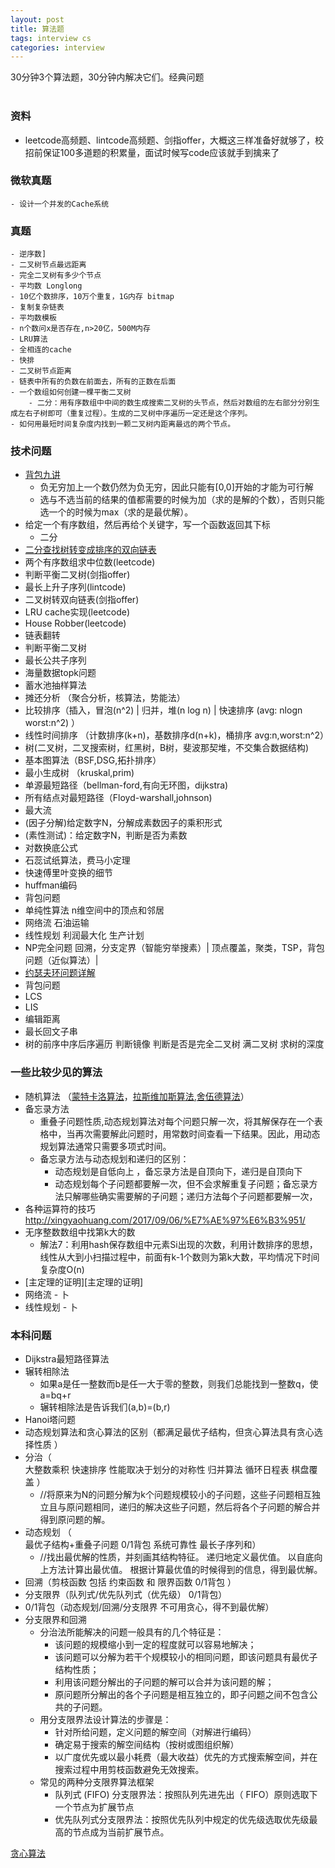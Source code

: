 ```yaml
---
layout: post
title: 算法题
tags: interview cs
categories: interview
---
```


30分钟3个算法题，30分钟内解决它们。经典问题<br>
<br>

### 资料
- leetcode高频题、lintcode高频题、剑指offer，大概这三样准备好就够了，校招前保证100多道题的积累量，面试时候写code应该就手到擒来了

### 微软真题
	- 设计一个并发的Cache系统

### 真题
	- 逆序数]
	- 二叉树节点最远距离
	- 完全二叉树有多少个节点
	- 平均数 Longlong
	- 10亿个数排序，10万个重复，1G内存 bitmap
	- 复制复杂链表
	- 平均数模板
	- n个数问x是否存在,n>20亿，500M内存
	- LRU算法
	- 全相连的cache
	- 快排
	- 二叉树节点距离
	- 链表中所有的负数在前面去，所有的正数在后面
	- 一个数组如何创建一棵平衡二叉树
        - 二分：用有序数组中中间的数生成搜索二叉树的头节点，然后对数组的左右部分分别生成左右子树即可（重复过程）。生成的二叉树中序遍历一定还是这个序列。
    - 如何用最短时间复杂度内找到一颗二叉树内距离最远的两个节点。


### 技术问题
- [背包九讲](https://blog.csdn.net/ling_du/article/details/41594767)
	- 负无穷加上一个数仍然为负无穷，因此只能有[0,0]开始的才能为可行解
	- 选与不选当前的结果的值都需要的时候为加（求的是解的个数），否则只能选一个的时候为max（求的是最优解）。
- 给定一个有序数组，然后再给个关键字，写一个函数返回其下标
   - 二分
- [二分查找树转变成排序的双向链表](https://blog.csdn.net/qq_18343569/article/details/52048496)
-  两个有序数组求中位数(leetcode)
- 判断平衡二叉树(剑指offer)
- 最长上升子序列(lintcode)
- 二叉树转双向链表(剑指offer)
- LRU cache实现(leetcode)
- House Robber(leetcode)
- 链表翻转
- 判断平衡二叉树
- 最长公共子序列
- 海量数据topk问题
- 蓄水池抽样算法
- 摊还分析 （聚合分析，核算法，势能法）
- 比较排序（插入，冒泡(n^2) | 归并，堆(n log n) | 快速排序 (avg: nlogn worst:n^2) ）
- 线性时间排序 （计数排序(k+n)，基数排序d(n+k)，桶排序 avg:n,worst:n^2）
- 树(二叉树，二叉搜索树，红黑树，B树，斐波那契堆，不交集合数据结构)
- 基本图算法（BSF,DSG,拓扑排序）
- 最小生成树 （kruskal,prim)
- 单源最短路径（bellman-ford,有向无环图，dijkstra)
- 所有结点对最短路径（Floyd-warshall,johnson)
- 最大流
- (因子分解)给定数字N，分解成素数因子的乘积形式
- (素性测试)：给定数字N，判断是否为素数
- 对数换底公式
- 石蕊试纸算法，费马小定理
- 快速傅里叶变换的细节
- huffman编码
- 背包问题
- 单纯性算法 n维空间中的顶点和邻居
- 网络流 石油运输
- 线性规划 利润最大化  生产计划
- NP完全问题  回溯，分支定界（智能穷举搜素）| 顶点覆盖，聚类，TSP，背包问题（近似算法）| 
- [约瑟夫环问题详解](https://blog.csdn.net/tingyun_say/article/details/52343897)
- 背包问题
- LCS
- LIS
- 编辑距离
- 最长回文子串
- 树的前序中序后序遍历 判断镜像 判断是否是完全二叉树 满二叉树 求树的深度

### 一些比较少见的算法
- 随机算法 （[蒙特卡洛算法][蒙特卡洛算法]，[拉斯维加斯算法][拉斯维加斯算法],[舍伍德算法][舍伍德算法]）
- 备忘录方法
	- 重叠子问题性质,动态规划算法对每个问题只解一次，将其解保存在一个表格中，当再次需要解此问题时，用常数时间查看一下结果。因此，用动态规划算法通常只需要多项式时间。
	- 	备忘录方法与动态规划和递归的区别：
		- 动态规划是自低向上 ，备忘录方法是自顶向下，递归是自顶向下
		- 动态规划每个子问题都要解一次，但不会求解重复子问题；备忘录方法只解哪些确实需要解的子问题；递归方法每个子问题都要解一次，
- 各种运算符的技巧 http://xingyaohuang.com/2017/09/06/%E7%AE%97%E6%B3%951/
- 无序整数数组中找第k大的数
	- 解法7：利用hash保存数组中元素Si出现的次数，利用计数排序的思想，线性从大到小扫描过程中，前面有k-1个数则为第k大数，平均情况下时间复杂度O(n)
- [主定理的证明][主定理的证明]
- 网络流 - 卜
- 线性规划 - 卜
### 本科问题
- Dijkstra最短路径算法
- 辗转相除法
   - 如果a是任一整数而b是任一大于零的整数，则我们总能找到一整数q，使a=bq+r
   - 辗转相除法是告诉我们(a,b)=(b,r)
-  Hanoi塔问题
- 动态规划算法和贪心算法的区别（都满足最优子结构，但贪心算法具有贪心选择性质
）
- 分治（	
	大整数乘积
	快速排序   性能取决于划分的对称性
	归并算法
	循环日程表
	棋盘覆盖
）
   - //将原来为N的问题分解为k个问题规模较小的子问题，这些子问题相互独立且与原问题相同，递归的解决这些子问题，然后将各个子问题的解合并得到原问题的解。
- 动态规划 （	
	最优子结构+重叠子问题
	0/1背包
	系统可靠性
最长子序列和）
   - //找出最优解的性质，并刻画其结构特征。 递归地定义最优值。  以自底向上方法计算出最优值。 根据计算最优值的时候得到的信息，得到最优解。
- 回溯（剪枝函数 包括 约束函数 和 限界函数	0/1背包 ）
- 分支限界（队列式/优先队列式（优先级）	0/1背包）
-  0/1背包（动态规划/回溯/分支限界 	不可用贪心，得不到最优解）
- 分支限界和回溯
   - 分治法所能解决的问题一般具有的几个特征是：
	   - 该问题的规模缩小到一定的程度就可以容易地解决；
	   - 该问题可以分解为若干个规模较小的相同问题，即该问题具有最优子结构性质；
	   - 利用该问题分解出的子问题的解可以合并为该问题的解；
      - 原问题所分解出的各个子问题是相互独立的，即子问题之间不包含公共的子问题。
   - 用分支限界法设计算法的步骤是：
		- 针对所给问题，定义问题的解空间（对解进行编码）
		- 确定易于搜索的解空间结构（按树或图组织解）
		- 以广度优先或以最小耗费（最大收益）优先的方式搜索解空间，并在搜索过程中用剪枝函数避免无效搜索。
   - 常见的两种分支限界算法框架
      - 队列式 (FIFO) 分支限界法：按照队列先进先出（ FIFO）原则选取下一个节点为扩展节点
      - 优先队列式分支限界法：按照优先队列中规定的优先级选取优先级最高的节点成为当前扩展节点。

[蒙特卡洛算法]:https://yq.aliyun.com/articles/10282
[拉斯维加斯算法]:http://blog.csdn.net/liufeng_king/article/details/9245585
[舍伍德算法]:http://www.cnblogs.com/hxsyl/p/3219621.html
[贪心算法](https://www.itcodemonkey.com/article/4128.html)